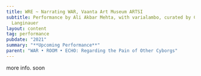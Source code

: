 ```yaml
---
title: WRE ~ Narrating WAR, Vaanta Art Museum ARTSI
subtitle: Performance by Ali Akbar Mehta, with varialambo, curated by Christine
  Langinauer
layout: content
tag: performance
pubdate: "2021"
summary: "**Upcoming Performance**"
parent: "WAR • ROOM • ECHO: Regarding the Pain of Other Cyborgs"
---
```

more info. soon